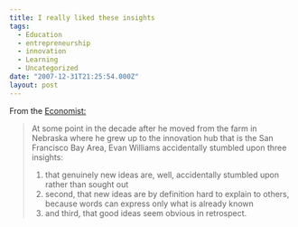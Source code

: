 ```yaml
---
title: I really liked these insights
tags:
  - Education
  - entrepreneurship
  - innovation
  - Learning
  - Uncategorized
date: "2007-12-31T21:25:54.000Z"
layout: post
---
```


From the [Economist:][0]

> At some point in the decade after he moved from the farm in Nebraska where he grew up to the innovation hub that is the San Francisco Bay Area, Evan Williams accidentally stumbled upon three insights:
> 
> 1. that genuinely new ideas are, well, accidentally stumbled upon rather than sought out
> 2. second, that new ideas are by definition hard to explain to others, because words can express only what is already known
> 3. and third, that good ideas seem obvious in retrospect.
> 



[0]: http://www.economist.com/business/displaystory.cfm?story_id=10328123
